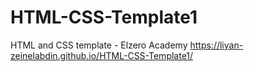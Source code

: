 # HTML-CSS-Template1
HTML and CSS template - Elzero Academy
https://liyan-zeinelabdin.github.io/HTML-CSS-Template1/
